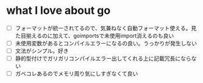 # what I love about go
- [ ]  フォーマットが統一されてるので、気兼ねなく自動フォーマット使える。見た目揃えるのに加えて、goimportsで未使用import消えるのも良い
- [ ]  未使用変数があるとコンパイルエラーになるの良い。うっかりが発生しない
- [ ]  文法がシンプル。好き
- [ ]  静的型付けでガリガリコンパイルエラー出してくれる上に記載冗長にならない
- [ ]  ガベコレあるのでメモリ周り気にしすぎなくて良い

